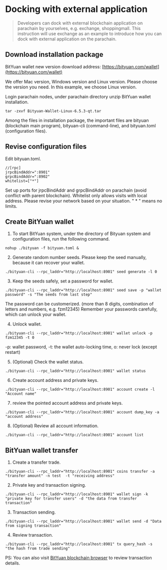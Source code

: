 # Docking with external application  
>Developers can dock with external blockchain application on parachain by yourselves, e.g. exchange, shoppingmall. This instruction will use exchange as an example to introduce how you can dock with external application on the parachain. 


## Download installation package


BitYuan wallet new version download address: [https://bityuan.com/wallet](https://bityuan.com/wallet)


We offer Mac version, Windows version and Linux version. Please choose the version you need. In this example, we choose Linux version. 


Login parachain nodes, under parachain directory unzip BitYuan wallet installation.

```
tar -zxvf Bityuan-Wallet-Linux-6.5.3-qt.tar
```

Among the files in installation package, the important files are bityuan (blockchain main program), bityuan-cli (command-line), and bityuan.toml (configuration files).



## Revise configuration files

Edit bityuan.toml.
```
//[rpc]
jrpcBindAddr=":8901"
grpcBindAddr=":8902"
whitelist=["*"]
```    

Set up ports for jrpcBindAddr and grpcBindAddr on parachain (avoid conflict with parent blockchain). Whitelist only allows visits with local address. Please revise your network based on your situation. " * " means no limits. 


## Create BitYuan wallet


1. To start BitYuan system, under the directory of Bityuan system and configuration files, run the following command. 
```
nohup ./bityuan -f bityuan.toml &
```

2. Generate random number seeds. Please keep the seed manually, because it can recover your wallet. 
```  
./bityuan-cli --rpc_laddr="http://localhost:8901" seed generate -l 0  
```

3. Keep the seeds safely, set a password for wallet.
```
./bityuan-cli --rpc_laddr="http://localhost:8901" seed save -p "wallet password" -s "The seeds from last step"
```  
The password can be customerized. (more than 8 digits, combination of letters and numbers, e.g. fzm12345) Remember your passwords carefully, which can unlock your wallet. 

4. Unlock wallet.
```
./bityuan-cli --rpc_laddr="http://localhost:8901" wallet unlock -p fzm12345 -t 0
```  

-p: wallet password, -t: the wallet auto-locking time, o: never lock (except restart)

5. (Optional) Check the wallet status.
```  
./bityuan-cli --rpc_laddr="http://localhost:8901" wallet status  
```

6. Create account address and private keys.
```
./bityuan-cli --rpc_laddr="http://localhost:8901" account create -l "Account name" 
```  

7. review the pointed account address and private keys.
```  
./bityuan-cli --rpc_laddr="http://localhost:8901" account dump_key -a "account address" 
```

8. (Optional) Review all account information.
```  
./bityuan-cli --rpc_laddr="http://localhost:8901" account list  
```



## BitYuan wallet transfer


1. Create a transfer trade.
```  
./bityuan-cli --rpc_laddr="http://localhost:8901" coins transfer -a "transfer amount" -n test  -t "receiving address"
```

2. Private key and transaction signing.
```  
./bityuan-cli --rpc_laddr="http://localhost:8901" wallet sign -k "private key for transfer users" -d "the data from transfer transaction"
```

3. Transaction sending.
```  
./bityuan-cli --rpc_laddr="http://localhost:8901" wallet send -d "Data from signing transaction"
```
 
4. Review transaction.
```   
./bityuan-cli --rpc_laddr="http://localhost:8901" tx query_hash -s "the hash from trade sending" 
```  


PS: You can also visit [BitYuan blockchain browser](https://mainnet.bityuan.com/home) to review transaction details. 

